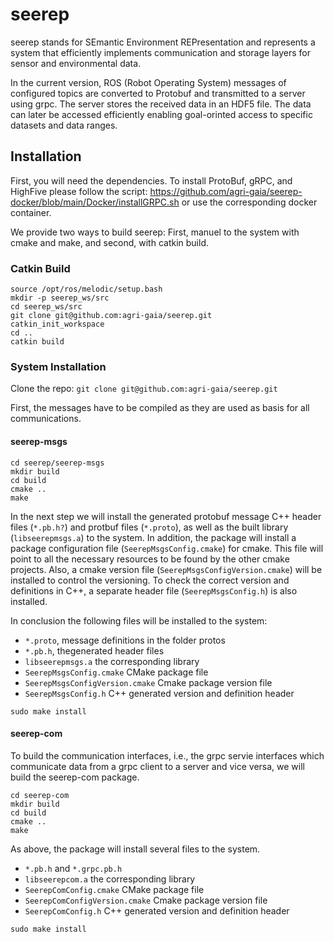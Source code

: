 # seerep 
seerep stands for SEmantic Environment REPresentation and represents a system that efficiently implements communication and storage layers for sensor and environmental data.

In the current version, ROS (Robot Operating System) messages of configured topics are converted to Protobuf and transmitted to a server using grpc.
The server stores the received data in an HDF5 file. The data can later be accessed efficiently enabling goal-orinted access to specific datasets and data ranges.

## Installation

First, you will need the dependencies. To install ProtoBuf, gRPC, and HighFive please follow the script: https://github.com/agri-gaia/seerep-docker/blob/main/Docker/installGRPC.sh or use the corresponding docker container.

We provide two ways to build seerep: First, manuel to the system with cmake and make, and second, with catkin build.

### Catkin Build
```
source /opt/ros/melodic/setup.bash
mkdir -p seerep_ws/src
cd seerep_ws/src
git clone git@github.com:agri-gaia/seerep.git
catkin_init_workspace
cd ..
catkin build
```

### System Installation

Clone the repo: `git clone git@github.com:agri-gaia/seerep.git` 

First, the messages have to be compiled as they are used as basis for all communications.

#### seerep-msgs
```
cd seerep/seerep-msgs
mkdir build
cd build
cmake ..
make
```
In the next step we will install the generated protobuf message C++ header files (`*.pb.h?`) and protbuf files (`*.proto`), as well as the built library (`libseerepmsgs.a`) to the system.
In addition, the package will install a package configuration file (`SeerepMsgsConfig.cmake`) for cmake. This file will point to all the necessary resources to be found by the other cmake projects. Also, a cmake version file (`SeerepMsgsConfigVersion.cmake`) will be installed to control the versioning. To check the correct version and definitions in C++, a separate header file (`SeerepMsgsConfig.h`) is also installed.

In conclusion the following files will be installed to the system:

- `*.proto`, message definitions in the folder protos
- `*.pb.h`, thegenerated header files
- `libseerepmsgs.a` the corresponding library
- `SeerepMsgsConfig.cmake` CMake package file
- `SeerepMsgsConfigVersion.cmake` Cmake package version file
- `SeerepMsgsConfig.h` C++ generated version and definition header

```
sudo make install
```

#### seerep-com
To build the communication interfaces, i.e., the grpc servie interfaces which communicate data from a grpc client to a server and vice versa, we will build the seerep-com package.
```
cd seerep-com
mkdir build
cd build
cmake ..
make
```
As above, the package will install several files to the system.

- `*.pb.h` and `*.grpc.pb.h`
- `libseerepcom.a` the corresponding library
- `SeerepComConfig.cmake` CMake package file
- `SeerepComConfigVersion.cmake` Cmake package version file
- `SeerepComConfig.h` C++ generated version and definition header
```
sudo make install
```


